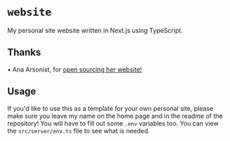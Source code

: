 # `website`

My personal site website written in Next.js using TypeScript.

## Thanks

• Ana Arsonist, for [open sourcing her website!](https://github.com/AnaArsonist/anahoward.me)

## Usage

If you'd like to use this as a template for your own personal site, please make sure you leave my name on the home page and in the readme of the repository! You will have to fill out some `.env` variables too. You can view the `src/server/env.ts` file to see what is needed.
